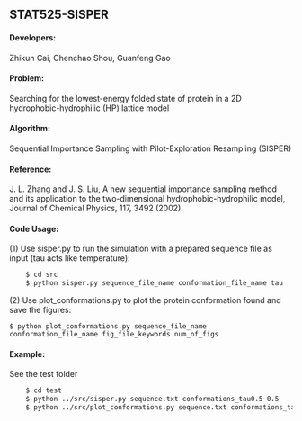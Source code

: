 ## STAT525-SISPER

#### Developers:
Zhikun Cai, Chenchao Shou, Guanfeng Gao

#### Problem:
Searching for the lowest-energy folded state of protein in a 2D hydrophobic-hydrophilic (HP) lattice model

#### Algorithm:
Sequential Importance Sampling with Pilot-Exploration Resampling (SISPER)

#### Reference:
J. L. Zhang and J. S. Liu, A new sequential importance sampling method and its application to the two-dimensional hydrophobic-hydrophilic model, Journal of Chemical Physics, 117, 3492 (2002)

#### Code Usage:
(1) Use sisper.py to run the simulation with a prepared sequence file as input (tau acts like temperature):
```bash
    $ cd src
    $ python sisper.py sequence_file_name conformation_file_name tau
```
(2) Use plot_conformations.py to plot the protein conformation found and save the figures:

    $ python plot_conformations.py sequence_file_name conformation_file_name fig_file_keywords num_of_figs
    
#### Example:
See the test folder
```bash
    $ cd test
    $ python ../src/sisper.py sequence.txt conformations_tau0.5 0.5
    $ python ../src/plot_conformations.py sequence.txt conformations_tau0.5 plots_tau0.5 8
```
    
